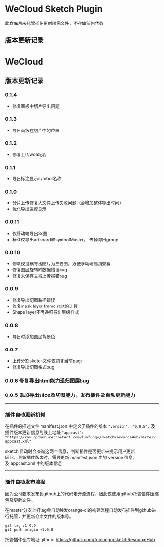 # WeCloud Sketch Plugin
此仓库用来托管插件更新所需文件，不存储任何代码


## 版本更新记录

# WeCloud
## 版本更新记录

### 0.1.4
- 修复画板中切片导出问题
### 0.1.3
- 导出画板在切片中的位置

### 0.1.2
- 修复上传woa域名

### 0.1.1
- 导出标注显示symbol名称


### 0.1.0
- 分片上传修复大文件上传失败问题（会增加整体导出时间）
- 优化导出进度显示

### 0.0.11
- 仅移动端导出3x图
- 标注仅导出artboard和symbolMaster， 去掉导出group

### 0.0.10
- 修改视觉稿导出图片为三倍图，方便移动端高清查看
- 修复图层旋转时数据错误bug
- 修复未保存文档上传报错bug


### 0.0.9
- 修复导出切图路径错误
- 修复mask layer frame rect的计算
- Shape layer不再递归导出层级样式

### 0.0.8
- 导出时添加图层背景色

### 0.0.7
- 上传分割sketch文件仅包含当前page
- 修复导出切图格式bug

### 0.0.6 修复导出html能力递归图层bug

### 0.0.5 添加导出slice及切图能力，发布插件及自动更新能力

-----------
### 插件自动更新机制

在插件的描述文件 manifest.json 中定义了插件的版本
`"version": "0.0.5",`
及插件版本更新信息的线上地址
`"appcast": "https://raw.githubusercontent.com/funfungo/sketchResourceHub/master/.appcast.xml"`

sketch 启动时会查询这两个信息，判断插件是否更新来提示用户更新<br>
因此，更新插件版本时，需要更新 manifest.json 中的 version 信息，及.appcast.xml 中的版本信息

-----
### 插件自动发布流程
因为公司要求发布到github上的代码走开源流程，因此仅使用github托管插件压缩包及更新文件。

在master分支上打tag会自动触发orange-ci的构建流程自动发布插件到github进行托管，并更新仓库文件的版本号。
```
git tag v1.0.0
git push origin v1.0.0
```
托管插件仓库地址
github: https://github.com/funfungo/sketchResourceHub





